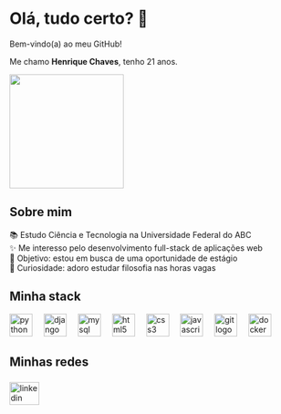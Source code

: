 <h1 align="left">Olá, tudo certo? 👋</h1>

<p align="left">Bem-vindo(a) ao meu GitHub!</p>
<p align="left">Me chamo <strong>Henrique Chaves</strong>, tenho 21 anos.</p>

<div align="left">
  <img height="200" src="https://media.giphy.com/media/13HBDT4QSTpveU/giphy.gif"  />
</div>

<h2 align="left">Sobre mim</h2>

<p align="left">
  📚 Estudo Ciência e Tecnologia na Universidade Federal do ABC<br>
  ✨ Me interesso pelo desenvolvimento full-stack de aplicações web<br>
  🎯 Objetivo: estou em busca de uma oportunidade de estágio<br>
  🤔 Curiosidade: adoro estudar filosofia nas horas vagas
</p>

<h2 align="left">Minha stack</h2>

<div align="left">
  <img src="https://cdn.jsdelivr.net/gh/devicons/devicon/icons/python/python-original.svg" height="40" alt="python logo"  />
  <img width="12" />
  <img src="https://cdn.jsdelivr.net/gh/devicons/devicon/icons/django/django-plain.svg" height="40" alt="django logo"  />
  <img width="12" />
  <img src="https://cdn.jsdelivr.net/gh/devicons/devicon/icons/mysql/mysql-original.svg" height="40" alt="mysql logo"  />
  <img width="12" />
  <img src="https://cdn.jsdelivr.net/gh/devicons/devicon/icons/html5/html5-original.svg" height="40" alt="html5 logo"  />
  <img width="12" />
  <img src="https://cdn.jsdelivr.net/gh/devicons/devicon/icons/css3/css3-original.svg" height="40" alt="css3 logo"  />
  <img width="12" />
  <img src="https://cdn.jsdelivr.net/gh/devicons/devicon/icons/javascript/javascript-original.svg" height="40" alt="javascript logo"  />
  <img width="12" />
  <img src="https://cdn.jsdelivr.net/gh/devicons/devicon/icons/git/git-original.svg" height="40" alt="git logo"  />
  <img width="12" />
  <img src="https://cdn.jsdelivr.net/gh/devicons/devicon/icons/docker/docker-original.svg" height="40" alt="docker logo"  />
</div>

<h2 align="left">Minhas redes</h2>

###

<div align="left">
  <a href="https://www.linkedin.com/in/henriquechav/" target="_blank">
    <img src="https://raw.githubusercontent.com/maurodesouza/profile-readme-generator/master/src/assets/icons/social/linkedin/default.svg" width="52" height="40" alt="linkedin logo"  />    </a>
  
</div>

###
